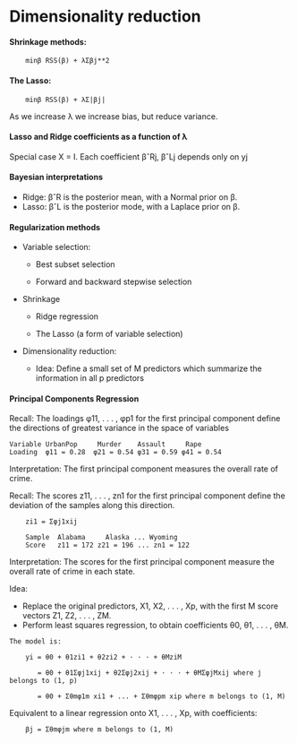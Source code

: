 # Dimensionality reduction


   #### Shrinkage methods:
   
        minβ RSS(β) + λΣβj**2
        
   #### The Lasso:
   
        minβ RSS(β) + λΣ|βj|
        
   As we increase λ we increase bias, but reduce variance.
   
   #### Lasso and Ridge coefficients as a function of λ
   
   Special case X = I. Each coefficient βˆRj, βˆLj depends only on yj
   
   #### Bayesian interpretations
   
   * Ridge: βˆR is the posterior mean, with a Normal prior on β.
   * Lasso: βˆL is the posterior mode, with a Laplace prior on β.    
   
   #### Regularization methods
   
   * Variable selection:
        
        * Best subset selection
        
        * Forward and backward stepwise selection
        
   * Shrinkage
   
        * Ridge regression
        
        * The Lasso (a form of variable selection)
        
   * Dimensionality reduction:
    
        * Idea: Define a small set of M predictors which summarize the information in all p predictors
        
   #### Principal Components Regression
   
   Recall: The loadings φ11, . . . , φp1 for the first principal component define the directions of greatest variance in the space of variables
   
   
    Variable UrbanPop     Murder    Assault     Rape
    Loading  φ11 = 0.28  φ21 = 0.54 φ31 = 0.59 φ41 = 0.54

   Interpretation: The first principal component measures the overall rate of crime.
   
   Recall: The scores z11, . . . , zn1 for the first principal component define the deviation of the samples along this direction.

        zi1 = Σφj1xij
        
        Sample  Alabama     Alaska ... Wyoming
        Score   z11 = 172 z21 = 196 ... zn1 = 122
        
        
   Interpretation: The scores for the first principal component measure the overall rate of crime in each state.
   
   
   Idea:

   * Replace the original predictors, X1, X2, . . . , Xp, with the first M score vectors Z1, Z2, . . . , ZM.
   * Perform least squares regression, to obtain coefficients θ0, θ1, . . . , θM.
   
    The model is:
        
        yi = θ0 + θ1zi1 + θ2zi2 + · · · + θMziM
        
           = θ0 + θ1Σφj1xij + θ2Σφj2xij + · · · + θMΣφjMxij where j belongs to (1, p)
           
           = θ0 + Σθmφ1m xi1 + ... + Σθmφpm xip where m belongs to (1, M)
           
           
   Equivalent to a linear regression onto X1, . . . , Xp, with coefficients:
    
        βj = Σθmφjm where m belongs to (1, M)